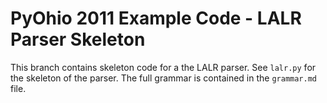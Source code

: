 PyOhio 2011 Example Code - LALR Parser Skeleton
===============================================

This branch contains skeleton code for a the LALR parser. See `lalr.py` for the
skeleton of the parser. The full grammar is contained in the `grammar.md` file.
